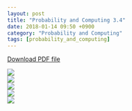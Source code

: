 ```yaml
---
layout: post
title: "Probability and Computing 3.4"
date: 2018-01-14 09:50 +0900
category: "Probability and Computing"
tags: [probability_and_computing]
---
```


<a href="{{ site.url }}/assets/Probability_and_Computing_3.4.pdf" >Download PDF file</a>

<img src="{{ site.url }}/assets/Probability_and_Computing_3.4-1.jpg" class="center-image" /> <br />
<img src="{{ site.url }}/assets/Probability_and_Computing_3.4-2.jpg" class="center-image" /> <br />
<img src="{{ site.url }}/assets/Probability_and_Computing_3.4-3.jpg" class="center-image" /> <br />
<img src="{{ site.url }}/assets/Probability_and_Computing_3.4-4.jpg" class="center-image" /> <br />
<img src="{{ site.url }}/assets/Probability_and_Computing_3.4-5.jpg" class="center-image" /> <br />

